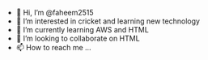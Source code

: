 - 👋 Hi, I’m @faheem2515
- 👀 I’m interested in cricket and learning new technology
- 🌱 I’m currently learning AWS and HTML
- 💞️ I’m looking to collaborate on HTML
- 📫 How to reach me ...

<!---
faheem2515/faheem2515 is a ✨ special ✨ repository because its `README.md` (this file) appears on your GitHub profile.
You can click the Preview link to take a look at your changes.
--->
